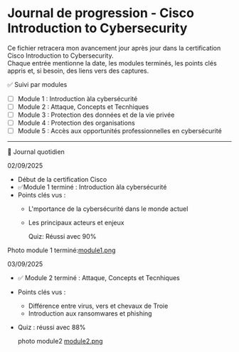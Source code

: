 # Journal de progression - Cisco Introduction to Cybersecurity

Ce fichier retracera mon avancement jour après jour dans la certification Cisco Introduction to Cybersecurity.  
Chaque entrée mentionne la date, les modules terminés, les points clés appris et, si besoin, des liens vers des captures.



✅ Suivi par modules

- [ ] Module 1 : Introduction àla cybersécurité
- [ ] Module 2 : Attaque, Concepts et Tecnhiques
- [ ] Module 3 : Protection des données et de la vie privée
- [ ] Module 4 : Protection des organisations
- [ ] Module 5 : Accès aux opportunités professionnelles en cybersécurité

---

📅 Journal quotidien

02/09/2025
- Début de la certification Cisco
- ✅Module 1 terminé : Introduction àla cybersécurité
- Points clés vus :
  - L'mportance de la cybersécurité dans le monde actuel
  - Les principaux acteurs et enjeux
 
    Quiz: Réussi avec 90%

Photo module 1 terminé:[module1.png](https://github.com/Dureltanga/cisco-cybersecurity-intro/commit/ff5fee20ef36da69c9cba96396275546552d8038)

  03/09/2025
- ✅ Module 2 terminé : Attaque, Concepts et Tecnhiques
- Points clés vus :
  - Différence entre virus, vers et chevaux de Troie
  - Introduction aux ransomwares et phishing
- Quiz : réussi avec 88%

   photo module2 [module2.png](https://github.com/Dureltanga/cisco-cybersecurity-intro/commit/dc90df4d419e1d1ec830f1c32b14b6f40b9b73a1)
